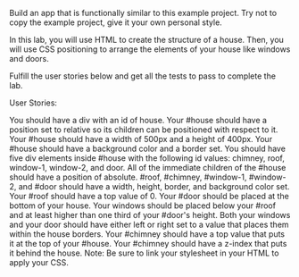 Build an app that is functionally similar to this example project. Try not to copy the example project, give it your own personal style.

In this lab, you will use HTML to create the structure of a house. Then, you will use CSS positioning to arrange the elements of your house like windows and doors.

Fulfill the user stories below and get all the tests to pass to complete the lab.

User Stories:

You should have a div with an id of house.
Your #house should have a position set to relative so its children can be positioned with respect to it.
Your #house should have a width of 500px and a height of 400px.
Your #house should have a background color and a border set.
You should have five div elements inside #house with the following id values: chimney, roof, window-1, window-2, and door.
All of the immediate children of the #house should have a position of absolute.
#roof, #chimney, #window-1, #window-2, and #door should have a width, height, border, and background color set.
Your #roof should have a top value of 0.
Your #door should be placed at the bottom of your house.
Your windows should be placed below your #roof and at least higher than one third of your #door's height.
Both your windows and your door should have either left or right set to a value that places them within the house borders.
Your #chimney should have a top value that puts it at the top of your #house.
Your #chimney should have a z-index that puts it behind the house.
Note: Be sure to link your stylesheet in your HTML to apply your CSS.
